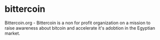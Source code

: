 bittercoin
==========

Bittercoin.org - Bittercoin is a non for profit organization on a mission to raise awareness about bitcoin and accelerate it's adobtion in the Egyptian market.
